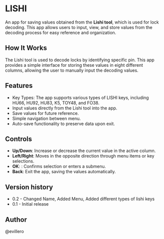 # LISHI
An app for saving values obtained from the **Lishi tool**, which is used for lock decoding. This app allows users to input, view, and store values from the decoding process for easy reference and organization.

## How It Works
The Lishi tool is used to decode locks by identifying specific pin. This app provides a simple interface for storing these values in eight different columns, allowing the user to manually input the decoding values.

## Features
- Key Types: The app supports various types of LISHI keys, including HU66, HU92, HU83, K5, TOY48, and FO38.
- Input values directly from the Lishi tool into the app.
- Save values for future reference.
- Simple navigation between menu.
- Auto-save functionality to preserve data upon exit.

## Controls
- **Up/Down**: Increase or decrease the current value in the active column.
- **Left/Right**: Moves in the opposite direction through menu items or key selections.
- **OK**: : Confirms selection or enters a submenu.
- **Back**: Exit the app, saving the values automatically.

## Version history
- 0.2 - Changed Name, Added Menu, Added different types of lishi keys
- 0.1 - Initial release 

## Author
@evillero
